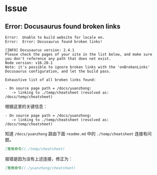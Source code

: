 # Issue

## Error: Docusaurus found broken links

```
Error:  Unable to build website for locale en.
Error:  Error: Docusaurus found broken links!

[INFO] Docusaurus version: 2.4.1
Please check the pages of your site in the list below, and make sure you don't reference any path that does not exist.
Node version: v16.20.1
Note: it's possible to ignore broken links with the 'onBrokenLinks' Docusaurus configuration, and let the build pass.

Exhaustive list of all broken links found:

- On source page path = /docs/yuanzhong:
   -> linking to ./temp/cheatsheet (resolved as: /docs/temp/cheatsheet)
```

根据这里的关键信息：

```
- On source page path = /docs/yuanzhong:
   -> linking to ./temp/cheatsheet (resolved as: /docs/temp/cheatsheet)
```

知道 `/docs/yuanzhong` 路由下面 `readme.md` 中的 `./temp/cheatsheet` 连接有问题。


```md
[常用命令](./temp/cheatsheet)
```

报错是因为没有上述连接，修正为：

```md
[常用命令](./yuanzhong/cheatsheet)
```